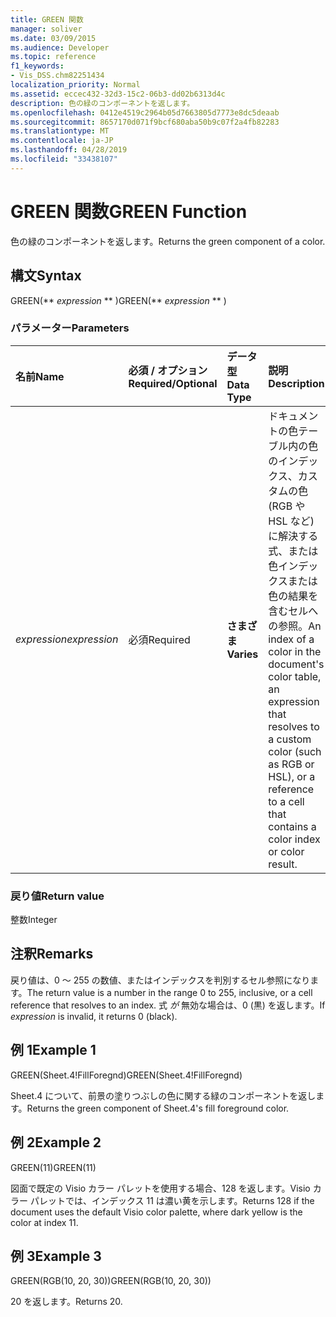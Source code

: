 ```yaml
---
title: GREEN 関数
manager: soliver
ms.date: 03/09/2015
ms.audience: Developer
ms.topic: reference
f1_keywords:
- Vis_DSS.chm82251434
localization_priority: Normal
ms.assetid: eccec432-32d3-15c2-06b3-dd02b6313d4c
description: 色の緑のコンポーネントを返します。
ms.openlocfilehash: 0412e4519c2964b05d7663805d7773e8dc5deaab
ms.sourcegitcommit: 8657170d071f9bcf680aba50b9c07f2a4fb82283
ms.translationtype: MT
ms.contentlocale: ja-JP
ms.lasthandoff: 04/28/2019
ms.locfileid: "33438107"
---
```

# <a name="green-function"></a><span data-ttu-id="7fca7-103">GREEN 関数</span><span class="sxs-lookup"><span data-stu-id="7fca7-103">GREEN Function</span></span>

<span data-ttu-id="7fca7-104">色の緑のコンポーネントを返します。</span><span class="sxs-lookup"><span data-stu-id="7fca7-104">Returns the green component of a color.</span></span>
  
## <a name="syntax"></a><span data-ttu-id="7fca7-105">構文</span><span class="sxs-lookup"><span data-stu-id="7fca7-105">Syntax</span></span>

<span data-ttu-id="7fca7-106">GREEN(\*\* *expression* \*\* )</span><span class="sxs-lookup"><span data-stu-id="7fca7-106">GREEN(\*\* *expression* \*\* )</span></span> 
  
### <a name="parameters"></a><span data-ttu-id="7fca7-107">パラメーター</span><span class="sxs-lookup"><span data-stu-id="7fca7-107">Parameters</span></span>

|<span data-ttu-id="7fca7-108">**名前**</span><span class="sxs-lookup"><span data-stu-id="7fca7-108">**Name**</span></span>|<span data-ttu-id="7fca7-109">**必須 / オプション**</span><span class="sxs-lookup"><span data-stu-id="7fca7-109">**Required/Optional**</span></span>|<span data-ttu-id="7fca7-110">**データ型**</span><span class="sxs-lookup"><span data-stu-id="7fca7-110">**Data Type**</span></span>|<span data-ttu-id="7fca7-111">**説明**</span><span class="sxs-lookup"><span data-stu-id="7fca7-111">**Description**</span></span>|
|:-----|:-----|:-----|:-----|
| <span data-ttu-id="7fca7-112">_expression_</span><span class="sxs-lookup"><span data-stu-id="7fca7-112">_expression_</span></span> <br/> |<span data-ttu-id="7fca7-113">必須</span><span class="sxs-lookup"><span data-stu-id="7fca7-113">Required</span></span>  <br/> |<span data-ttu-id="7fca7-114">**さまざま**</span><span class="sxs-lookup"><span data-stu-id="7fca7-114">**Varies**</span></span> <br/> |<span data-ttu-id="7fca7-115">ドキュメントの色テーブル内の色のインデックス、カスタムの色 (RGB や HSL など) に解決する式、または色インデックスまたは色の結果を含むセルへの参照。</span><span class="sxs-lookup"><span data-stu-id="7fca7-115">An index of a color in the document's color table, an expression that resolves to a custom color (such as RGB or HSL), or a reference to a cell that contains a color index or color result.</span></span>  <br/> |
   
### <a name="return-value"></a><span data-ttu-id="7fca7-116">戻り値</span><span class="sxs-lookup"><span data-stu-id="7fca7-116">Return value</span></span>

<span data-ttu-id="7fca7-117">整数</span><span class="sxs-lookup"><span data-stu-id="7fca7-117">Integer</span></span>
  
## <a name="remarks"></a><span data-ttu-id="7fca7-118">注釈</span><span class="sxs-lookup"><span data-stu-id="7fca7-118">Remarks</span></span>

<span data-ttu-id="7fca7-119">戻り値は、0 ～ 255 の数値、またはインデックスを判別するセル参照になります。</span><span class="sxs-lookup"><span data-stu-id="7fca7-119">The return value is a number in the range 0 to 255, inclusive, or a cell reference that resolves to an index.</span></span> <span data-ttu-id="7fca7-120">式  *が*  無効な場合は、0 (黒) を返します。</span><span class="sxs-lookup"><span data-stu-id="7fca7-120">If  *expression*  is invalid, it returns 0 (black).</span></span> 
  
## <a name="example-1"></a><span data-ttu-id="7fca7-121">例 1</span><span class="sxs-lookup"><span data-stu-id="7fca7-121">Example 1</span></span>

<span data-ttu-id="7fca7-122">GREEN(Sheet.4!FillForegnd)</span><span class="sxs-lookup"><span data-stu-id="7fca7-122">GREEN(Sheet.4!FillForegnd)</span></span>
  
<span data-ttu-id="7fca7-123">Sheet.4 について、前景の塗りつぶしの色に関する緑のコンポーネントを返します。</span><span class="sxs-lookup"><span data-stu-id="7fca7-123">Returns the green component of Sheet.4's fill foreground color.</span></span>
  
## <a name="example-2"></a><span data-ttu-id="7fca7-124">例 2</span><span class="sxs-lookup"><span data-stu-id="7fca7-124">Example 2</span></span>

<span data-ttu-id="7fca7-125">GREEN(11)</span><span class="sxs-lookup"><span data-stu-id="7fca7-125">GREEN(11)</span></span>
  
<span data-ttu-id="7fca7-126">図面で既定の Visio カラー パレットを使用する場合、128 を返します。Visio カラー パレットでは、インデックス 11 は濃い黄を示します。</span><span class="sxs-lookup"><span data-stu-id="7fca7-126">Returns 128 if the document uses the default Visio color palette, where dark yellow is the color at index 11.</span></span>
  
## <a name="example-3"></a><span data-ttu-id="7fca7-127">例 3</span><span class="sxs-lookup"><span data-stu-id="7fca7-127">Example 3</span></span>

<span data-ttu-id="7fca7-128">GREEN(RGB(10, 20, 30))</span><span class="sxs-lookup"><span data-stu-id="7fca7-128">GREEN(RGB(10, 20, 30))</span></span>
  
<span data-ttu-id="7fca7-129">20 を返します。</span><span class="sxs-lookup"><span data-stu-id="7fca7-129">Returns 20.</span></span>
  

